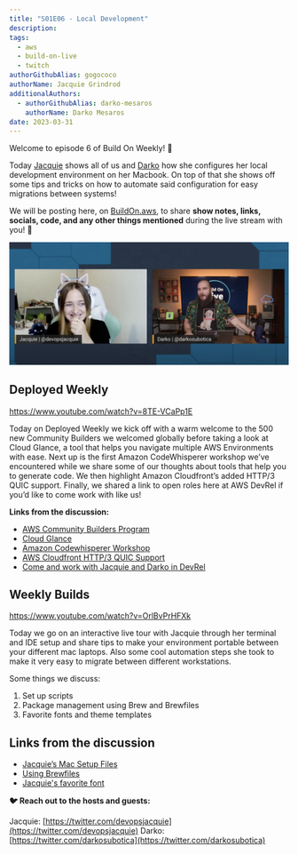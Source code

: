 ```yaml
---
title: "S01E06 - Local Development"
description:
tags:
  - aws
  - build-on-live
  - twitch
authorGithubAlias: gogococo
authorName: Jacquie Grindrod
additionalAuthors: 
  - authorGithubAlias: darko-mesaros
    authorName: Darko Mesaros
date: 2023-03-31
---
```

Welcome to episode 6 of Build On Weekly! 🥳

Today [Jacquie](https://twitter.com/devopsjacquie) shows all of us and [Darko](https://twitter.com/darkosubotica) how she configures her local development environment on her Macbook. On top of that she shows off some tips and tricks on how to automate said configuration for easy migrations between systems!

We will be posting here, on [BuildOn.aws](/livestreams/build-on-weekly), to share **show notes, links, socials, code, and any other things mentioned** during the live stream with you! 🚀

![Jacquie and Darko Episode 6](images/header.png)

## Deployed Weekly

https://www.youtube.com/watch?v=8TE-VCaPp1E

Today on Deployed Weekly we kick off with a warm welcome to the 500 new Community Builders we welcomed globally before taking a look at Cloud Glance, a tool that helps you navigate multiple AWS Environments with ease. Next up is the first Amazon CodeWhisperer workshop we’ve encountered while we share some of our thoughts about tools that help you to generate code. We then highlight Amazon Cloudfront’s added HTTP/3 QUIC support. Finally, we shared a link to open roles here at AWS DevRel if you’d like to come work with like us!

**Links from the discussion:**

- [AWS Community Builders Program](https://aws.amazon.com/developer/community/community-builders/)
- [Cloud Glance](https://cloudglance.dev/)
- [Amazon Codewhisperer Workshop](https://github.com/aws-samples/amazon-codewhisperer-workshop)
- [AWS Cloudfront HTTP/3 QUIC Support](https://aws.amazon.com/about-aws/whats-new/2022/08/amazon-cloudfront-supports-http-3-quic/)
- [Come and work with Jacquie and Darko in DevRel](https://www.linkedin.com/pulse/open-roles-join-aws-devrel-felipe-lemaitre/
)

## Weekly Builds

https://www.youtube.com/watch?v=OrlBvPrHFXk

Today we go on an interactive live tour with Jacquie through her terminal and IDE setup and share tips to make your environment portable between your different mac laptops. Also some cool automation steps she took to make it very easy to migrate between different workstations.

Some things we discuss:

1. Set up scripts
2. Package management using Brew and Brewfiles
3. Favorite fonts and theme templates

## Links from the discussion

- [Jacquie’s Mac Setup Files](https://github.com/gogococo/mac-setup-files)
- [Using Brewfiles](https://medium.com/@satorusasozaki/automate-mac-os-x-configuration-by-using-brewfile-58a78ce5cc53)
- [Jacquie's favorite font](https://rubjo.github.io/victor-mono/)

**🐦 Reach out to the hosts and guests:**

Jacquie: [https://twitter.com/devopsjacquie](https://twitter.com/devopsjacquie)
Darko: [https://twitter.com/darkosubotica](https://twitter.com/darkosubotica)
